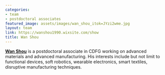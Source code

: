 ```yaml
---
categories:
- team
- postdoctoral associates
featured_image: assets/images/wan_shou_itok=JYzi2wme.jpg
layout: team
link: https://wanshou1990.wixsite.com/show
title: Wan Shou
---
```


**[Wan Shou](https://wanshou1990.wixsite.com/show)** is a postdoctoral associate in CDFG working on advanced materials and advanced manufacturing. His interests include but not limit to functional devices, soft robotics, wearable electronics, smart textiles, disruptive manufacturing techniques.